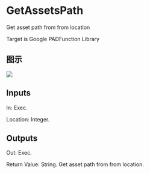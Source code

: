 # GetAssetsPath

Get asset path from from location

Target is Google PADFunction Library

## 图示

![]($-20221218-19152341.png)

## Inputs

In: Exec.

Location: Integer.  

## Outputs

Out: Exec.

Return Value: String. Get asset path from from location.

